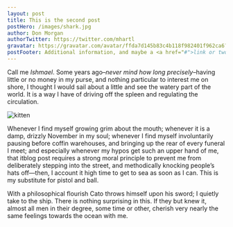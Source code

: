 ```yaml
---
layout: post
title: This is the second post
postHero: /images/shark.jpg
author: Don Morgan
authorTwitter: https://twitter.com/mhartl
gravatar: https://gravatar.com/avatar/ffda7d145b83c4b118f982401f962ca6?s=150
postFooter: Additional information, and maybe a <a href="#">link or two</a>
---
```


Call me *Ishmael*. Some years ago–*never mind how long
precisely*–having little or no money in my purse, and nothing
particular to interest me on shore, I thought I would sail about a little
and see the watery part of the world. It is a way I have of driving off
the spleen and regulating the circulation.

<img class="pull-left" src="https://placekitten.com/g/400/200"
     alt="kitten">

Whenever I find myself growing grim about the mouth; whenever it is a damp,
drizzly November in my soul; whenever I find myself involuntarily pausing
before coffin warehouses, and bringing up the rear of every funeral I meet;
and especially whenever my hypos get such an upper hand of me, that itblog post
requires a strong moral principle to prevent me from deliberately stepping
into the street, and methodically knocking people’s hats off—then, I
account it high time to get to sea as soon as I can. This is my substitute
for pistol and ball.

With a philosophical flourish Cato throws himself upon
his sword; I quietly take to the ship. There is nothing surprising in this.
If they but knew it, almost all men in their degree, some time or other,
cherish very nearly the same feelings towards the ocean with me.
